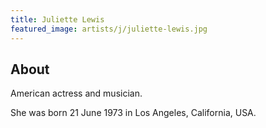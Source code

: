 ```yaml
---
title: Juliette Lewis
featured_image: artists/j/juliette-lewis.jpg
---
```

## About

American actress and musician.

She was born 21 June 1973 in Los Angeles, California, USA.

